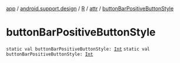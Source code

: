 [app](../../../index.md) / [android.support.design](../../index.md) / [R](../index.md) / [attr](index.md) / [buttonBarPositiveButtonStyle](.)

# buttonBarPositiveButtonStyle

`static val buttonBarPositiveButtonStyle: `[`Int`](https://kotlinlang.org/api/latest/jvm/stdlib/kotlin/-int/index.html)
`static val buttonBarPositiveButtonStyle: `[`Int`](https://kotlinlang.org/api/latest/jvm/stdlib/kotlin/-int/index.html)